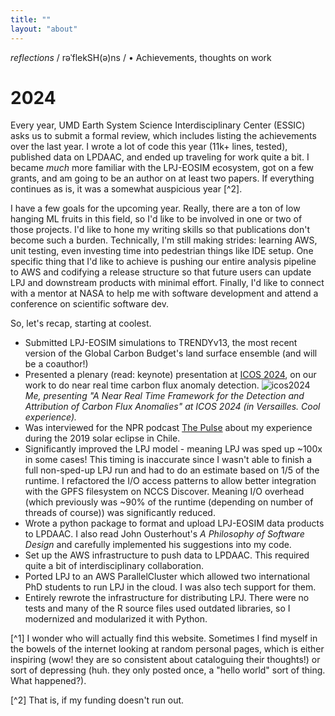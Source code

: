 ```yaml
---
title: ""
layout: "about"
---
```


*reflections*  / rəˈflekSH(ə)ns / • Achievements, thoughts on work

# **2024**

Every year, UMD Earth System Science Interdisciplinary Center (ESSIC) asks us to
submit a formal review, which includes listing the achievements over the
last year. I wrote a lot of code this year (11k+ lines, tested),
published data on LPDAAC, and ended up traveling for work quite a bit. I became 
_much_ more familiar with the LPJ-EOSIM ecosystem, got on a few grants, 
and am going to be an author on at least two papers. If everything continues 
as is, it was a somewhat auspicious year [^2].

I have a few goals for the upcoming year. Really, there are a ton of low 
hanging ML fruits in this field, so I'd like to be involved in one or two of 
those projects. I'd like to hone my writing skills so that 
publications don't become such a burden. Technically, I'm still making
strides: learning AWS, unit testing, even investing time into pedestrian things
like IDE setup. One specific thing that I'd like to achieve is pushing our entire analysis
pipeline to AWS and codifying a release structure so that future users can 
update LPJ and downstream products with minimal effort. 
Finally, I'd like to connect with a mentor at NASA to help me with software 
development and attend a conference on scientific software dev.

So, let's recap, starting at coolest.

- Submitted LPJ-EOSIM simulations to TRENDYv13, the most recent version of 
  the Global Carbon Budget's land surface ensemble (and will be a coauthor!)
- Presented a plenary (read: keynote) presentation at [ICOS 2024](https://www.icos-cp.eu/news-and-events/science-conference/icos2024sc/plenary-speakers#:~:text=to%20these%20regions.-,Thomas%20Colligan,-Thomas%20Colligan%20is), on our work to do near real time carbon flux 
  anomaly detection. ![icos2024](/icos.PNG)*Me, presenting "A Near Real 
  Time Framework for the Detection and Attribution of Carbon Flux Anomalies" at 
  ICOS 2024 (in 
  Versailles. Cool experience).*
- Was interviewed for the NPR podcast [The Pulse](https://www.npr.org/2024/03/29/1200586692/the-pulse-03-29-2024)
  about my experience during the 2019 solar eclipse in Chile. 
- Significantly improved the LPJ model - meaning LPJ was sped up ~100x in some 
  cases! This timing is inaccurate since I wasn't able to finish a 
  full non-sped-up LPJ run and had to do an estimate based on 1/5 of the 
  runtime.
  I refactored the I/O 
  access patterns to allow better integration with the GPFS filesystem on 
  NCCS Discover. Meaning I/O overhead (which previously was ~90% of the 
  runtime (depending on number of threads of course)) was significantly reduced.
- Wrote a python package to format and upload LPJ-EOSIM data products to 
  LPDAAC. I also read John Ousterhout's _A Philosophy of Software Design_ and 
  carefully implemented his suggestions into my code.
- Set up the AWS infrastructure to push data to LPDAAC. This required quite 
  a bit of interdisciplinary collaboration. 
- Ported LPJ to an AWS ParallelCluster which allowed two international PhD 
  students to run LPJ in the cloud. I was also tech support for them.
- Entirely rewrote the infrastructure for distributing LPJ. There were 
  no tests and many of the R source files used outdated libraries, so I 
  modernized and modularized it with Python.


[^1] I wonder who will actually find this website. Sometimes I find myself in 
the bowels of the internet looking at random personal pages, which is either 
inspiring (wow! they are so consistent about cataloguing their thoughts!) or 
sort of depressing (huh. they only posted once, a "hello world" sort of 
thing. What happened?).

[^2] That is, if my funding doesn't run out.